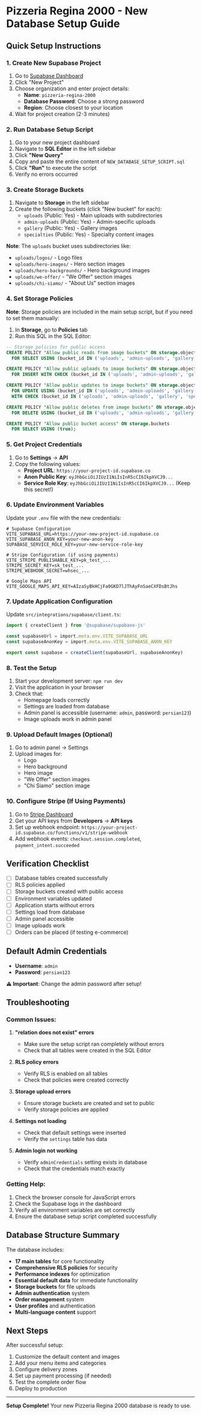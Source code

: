 # Pizzeria Regina 2000 - New Database Setup Guide

## Quick Setup Instructions

### 1. Create New Supabase Project
1. Go to [Supabase Dashboard](https://supabase.com/dashboard)
2. Click "New Project"
3. Choose organization and enter project details:
   - **Name**: `pizzeria-regina-2000`
   - **Database Password**: Choose a strong password
   - **Region**: Choose closest to your location
4. Wait for project creation (2-3 minutes)

### 2. Run Database Setup Script
1. Go to your new project dashboard
2. Navigate to **SQL Editor** in the left sidebar
3. Click **"New Query"**
4. Copy and paste the entire content of `NEW_DATABASE_SETUP_SCRIPT.sql`
5. Click **"Run"** to execute the script
6. Verify no errors occurred

### 3. Create Storage Buckets
1. Navigate to **Storage** in the left sidebar
2. Create the following buckets (click "New bucket" for each):
   - `uploads` (Public: Yes) - Main uploads with subdirectories
   - `admin-uploads` (Public: Yes) - Admin-specific uploads
   - `gallery` (Public: Yes) - Gallery images
   - `specialties` (Public: Yes) - Specialty content images

**Note**: The `uploads` bucket uses subdirectories like:
- `uploads/logos/` - Logo files
- `uploads/hero-images/` - Hero section images
- `uploads/hero-backgrounds/` - Hero background images
- `uploads/we-offer/` - "We Offer" section images
- `uploads/chi-siamo/` - "About Us" section images

### 4. Set Storage Policies
**Note**: Storage policies are included in the main setup script, but if you need to set them manually:

1. In **Storage**, go to **Policies** tab
2. Run this SQL in the SQL Editor:

```sql
-- Storage policies for public access
CREATE POLICY "Allow public reads from image buckets" ON storage.objects
  FOR SELECT USING (bucket_id IN ('uploads', 'admin-uploads', 'gallery', 'specialties'));

CREATE POLICY "Allow public uploads to image buckets" ON storage.objects
  FOR INSERT WITH CHECK (bucket_id IN ('uploads', 'admin-uploads', 'gallery', 'specialties'));

CREATE POLICY "Allow public updates to image buckets" ON storage.objects
  FOR UPDATE USING (bucket_id IN ('uploads', 'admin-uploads', 'gallery', 'specialties'))
  WITH CHECK (bucket_id IN ('uploads', 'admin-uploads', 'gallery', 'specialties'));

CREATE POLICY "Allow public deletes from image buckets" ON storage.objects
  FOR DELETE USING (bucket_id IN ('uploads', 'admin-uploads', 'gallery', 'specialties'));

CREATE POLICY "Allow public bucket access" ON storage.buckets
  FOR SELECT USING (true);
```

### 5. Get Project Credentials
1. Go to **Settings** → **API**
2. Copy the following values:
   - **Project URL**: `https://your-project-id.supabase.co`
   - **Anon Public Key**: `eyJhbGciOiJIUzI1NiIsInR5cCI6IkpXVCJ9...`
   - **Service Role Key**: `eyJhbGciOiJIUzI1NiIsInR5cCI6IkpXVCJ9...` (Keep this secret!)

### 6. Update Environment Variables
Update your `.env` file with the new credentials:

```env
# Supabase Configuration
VITE_SUPABASE_URL=https://your-new-project-id.supabase.co
VITE_SUPABASE_ANON_KEY=your-new-anon-key
SUPABASE_SERVICE_ROLE_KEY=your-new-service-role-key

# Stripe Configuration (if using payments)
VITE_STRIPE_PUBLISHABLE_KEY=pk_test_...
STRIPE_SECRET_KEY=sk_test_...
STRIPE_WEBHOOK_SECRET=whsec_...

# Google Maps API
VITE_GOOGLE_MAPS_API_KEY=AIzaSyBkHCjFa0GKD7lJThAyFnSaeCXFDsBtJhs
```

### 7. Update Application Configuration
Update `src/integrations/supabase/client.ts`:

```typescript
import { createClient } from '@supabase/supabase-js'

const supabaseUrl = import.meta.env.VITE_SUPABASE_URL
const supabaseAnonKey = import.meta.env.VITE_SUPABASE_ANON_KEY

export const supabase = createClient(supabaseUrl, supabaseAnonKey)
```

### 8. Test the Setup
1. Start your development server: `npm run dev`
2. Visit the application in your browser
3. Check that:
   - Homepage loads correctly
   - Settings are loaded from database
   - Admin panel is accessible (username: `admin`, password: `persian123`)
   - Image uploads work in admin panel

### 9. Upload Default Images (Optional)
1. Go to admin panel → Settings
2. Upload images for:
   - Logo
   - Hero background
   - Hero image
   - "We Offer" section images
   - "Chi Siamo" section image

### 10. Configure Stripe (If Using Payments)
1. Go to [Stripe Dashboard](https://dashboard.stripe.com)
2. Get your API keys from **Developers** → **API keys**
3. Set up webhook endpoint: `https://your-project-id.supabase.co/functions/v1/stripe-webhook`
4. Add webhook events: `checkout.session.completed`, `payment_intent.succeeded`

## Verification Checklist

- [ ] Database tables created successfully
- [ ] RLS policies applied
- [ ] Storage buckets created with public access
- [ ] Environment variables updated
- [ ] Application starts without errors
- [ ] Settings load from database
- [ ] Admin panel accessible
- [ ] Image uploads work
- [ ] Orders can be placed (if testing e-commerce)

## Default Admin Credentials

- **Username**: `admin`
- **Password**: `persian123`

**⚠️ Important**: Change the admin password after setup!

## Troubleshooting

### Common Issues:

1. **"relation does not exist" errors**
   - Make sure the setup script ran completely without errors
   - Check that all tables were created in the SQL Editor

2. **RLS policy errors**
   - Verify RLS is enabled on all tables
   - Check that policies were created correctly

3. **Storage upload errors**
   - Ensure storage buckets are created and set to public
   - Verify storage policies are applied

4. **Settings not loading**
   - Check that default settings were inserted
   - Verify the `settings` table has data

5. **Admin login not working**
   - Verify `adminCredentials` setting exists in database
   - Check that the credentials match exactly

### Getting Help:

1. Check the browser console for JavaScript errors
2. Check the Supabase logs in the dashboard
3. Verify all environment variables are set correctly
4. Ensure the database setup script completed successfully

## Database Structure Summary

The database includes:
- **17 main tables** for core functionality
- **Comprehensive RLS policies** for security
- **Performance indexes** for optimization
- **Essential default data** for immediate functionality
- **Storage buckets** for file uploads
- **Admin authentication** system
- **Order management** system
- **User profiles** and authentication
- **Multi-language content** support

## Next Steps

After successful setup:
1. Customize the default content and images
2. Add your menu items and categories
3. Configure delivery zones
4. Set up payment processing (if needed)
5. Test the complete order flow
6. Deploy to production

---

**Setup Complete!** Your new Pizzeria Regina 2000 database is ready to use.
